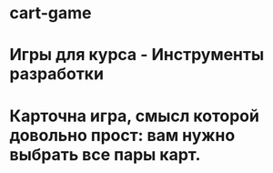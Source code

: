 # cart-game

# Игры для курса - Инструменты разработки
# Карточна игра, смысл которой довольно прост: вам нужно выбрать все пары карт.